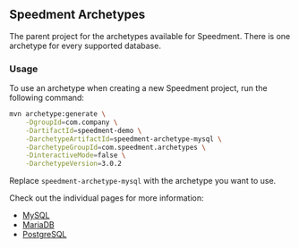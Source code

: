 ## Speedment Archetypes
The parent project for the archetypes available for Speedment. There is one archetype for every supported database.

### Usage
To use an archetype when creating a new Speedment project, run the following command:
```bash
mvn archetype:generate \
    -DgroupId=com.company \
    -DartifactId=speedment-demo \
    -DarchetypeArtifactId=speedment-archetype-mysql \
    -DarchetypeGroupId=com.speedment.archetypes \
    -DinteractiveMode=false \
    -DarchetypeVersion=3.0.2
```
Replace `speedment-archetype-mysql` with the archetype you want to use.

Check out the individual pages for more information:
* [MySQL](https://github.com/speedment/speedment/tree/master/archetype-parent/speedment-archetype-mysql)
* [MariaDB](https://github.com/speedment/speedment/tree/master/archetype-parent/speedment-archetype-mariadb)
* [PostgreSQL](https://github.com/speedment/speedment/tree/master/archetype-parent/speedment-archetype-postgresql)
